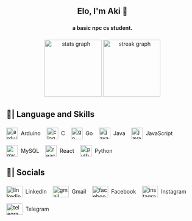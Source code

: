 <h2 align="center">Elo, I'm Aki 🥰</h2>

###

<h4 align="center">a basic npc cs student.</h4>

###

<div align="center">
  <img src="https://github-readme-stats.vercel.app/api?username=achibukz&hide_title=false&hide_rank=false&show_icons=true&include_all_commits=true&count_private=true&disable_animations=false&theme=dracula&locale=en&hide_border=false" height="150" alt="stats graph"  />
  <img src="https://streak-stats.demolab.com?user=achibukz&locale=en&mode=daily&theme=dracula&hide_border=false&border_radius=5" height="150" alt="streak graph"  />
</div>

###

<h2 align="left">🩵| Language and Skills</h2>

###

<div align="left" style="display: flex; align-items: center; flex-wrap: wrap; gap: 16px;">
  <div style="display: flex; align-items: center; gap: 8px;">
    <img src="https://skillicons.dev/icons?i=arduino" height="30" alt="arduino logo"  />
    <span>Arduino</span>
  </div>
  <div style="display: flex; align-items: center; gap: 8px;">
    <img src="https://skillicons.dev/icons?i=c" height="30" alt="c logo"  />
    <span>C</span>
  </div>
  <div style="display: flex; align-items: center; gap: 8px;">
    <img src="https://skillicons.dev/icons?i=go" height="30" alt="go logo"  />
    <span>Go</span>
  </div>
  <div style="display: flex; align-items: center; gap: 8px;">
    <img src="https://skillicons.dev/icons?i=java" height="30" alt="java logo"  />
    <span>Java</span>
  </div>
  <div style="display: flex; align-items: center; gap: 8px;">
    <img src="https://skillicons.dev/icons?i=js" height="30" alt="javascript logo"  />
    <span>JavaScript</span>
  </div>
  <div style="display: flex; align-items: center; gap: 8px;">
    <img src="https://skillicons.dev/icons?i=mysql" height="30" alt="mysql logo"  />
    <span>MySQL</span>
  </div>
  <div style="display: flex; align-items: center; gap: 8px;">
    <img src="https://skillicons.dev/icons?i=react" height="30" alt="react logo"  />
    <span>React</span>
  </div>
  <div style="display: flex; align-items: center; gap: 8px;">
    <img src="https://skillicons.dev/icons?i=py" height="30" alt="python logo"  />
    <span>Python</span>
  </div>
</div>

###

<h2 align="left">🩵| Socials</h2>

###

<div align="left" style="display: flex; align-items: center; flex-wrap: wrap; gap: 16px;">
  <div style="display: flex; align-items: center; gap: 8px;">
    <img src="https://raw.githubusercontent.com/maurodesouza/profile-readme-generator/master/src/assets/icons/social/linkedin/default.svg" width="42" height="30" alt="linkedin logo"  />
    <span>LinkedIn</span>
  </div>
  <div style="display: flex; align-items: center; gap: 8px;">
    <img src="https://raw.githubusercontent.com/maurodesouza/profile-readme-generator/master/src/assets/icons/social/gmail/default.svg" width="42" height="30" alt="gmail logo"  />
    <span>Gmail</span>
  </div>
  <div style="display: flex; align-items: center; gap: 8px;">
    <img src="https://raw.githubusercontent.com/maurodesouza/profile-readme-generator/master/src/assets/icons/social/facebook/default.svg" width="42" height="30" alt="facebook logo"  />
    <span>Facebook</span>
  </div>
  <div style="display: flex; align-items: center; gap: 8px;">
    <img src="https://raw.githubusercontent.com/maurodesouza/profile-readme-generator/master/src/assets/icons/social/instagram/default.svg" width="42" height="30" alt="instagram logo"  />
    <span>Instagram</span>
  </div>
  <div style="display: flex; align-items: center; gap: 8px;">
    <img src="https://raw.githubusercontent.com/maurodesouza/profile-readme-generator/master/src/assets/icons/social/telegram/default.svg" width="42" height="30" alt="telegram logo"  />
    <span>Telegram</span>
  </div>
</div>

###

